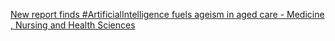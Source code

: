 [New report finds #ArtificialIntelligence fuels ageism in aged care - Medicine , Nursing and Health Sciences](https://qi.tc/qi/112002)